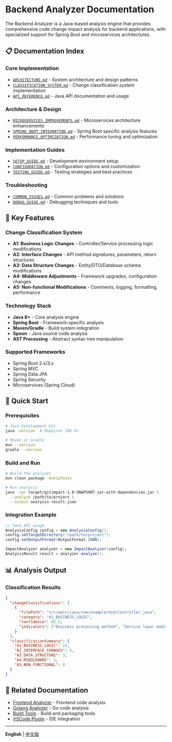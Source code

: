 # Backend Analyzer Documentation

The Backend Analyzer is a Java-based analysis engine that provides comprehensive code change impact analysis for backend applications, with specialized support for Spring Boot and microservices architectures.

## 📋 Documentation Index

### Core Implementation
- [`ARCHITECTURE.md`](./ARCHITECTURE.md) - System architecture and design patterns
- [`CLASSIFICATION_SYSTEM.md`](./CLASSIFICATION_SYSTEM.md) - Change classification system implementation
- [`API_REFERENCE.md`](./API_REFERENCE.md) - Java API documentation and usage

### Architecture & Design
- [`MICROSERVICES_IMPROVEMENTS.md`](./MICROSERVICES_IMPROVEMENTS.md) - Microservices architecture enhancements
- [`SPRING_BOOT_INTEGRATION.md`](./SPRING_BOOT_INTEGRATION.md) - Spring Boot specific analysis features
- [`PERFORMANCE_OPTIMIZATION.md`](./PERFORMANCE_OPTIMIZATION.md) - Performance tuning and optimization

### Implementation Guides
- [`SETUP_GUIDE.md`](./SETUP_GUIDE.md) - Development environment setup
- [`CONFIGURATION.md`](./CONFIGURATION.md) - Configuration options and customization
- [`TESTING_GUIDE.md`](./TESTING_GUIDE.md) - Testing strategies and best practices

### Troubleshooting
- [`COMMON_ISSUES.md`](./COMMON_ISSUES.md) - Common problems and solutions
- [`DEBUG_GUIDE.md`](./DEBUG_GUIDE.md) - Debugging techniques and tools

## 🔧 Key Features

### Change Classification System
- **A1: Business Logic Changes** - Controller/Service processing logic modifications
- **A2: Interface Changes** - API method signatures, parameters, return structures
- **A3: Data Structure Changes** - Entity/DTO/Database schema modifications
- **A4: Middleware Adjustments** - Framework upgrades, configuration changes
- **A5: Non-functional Modifications** - Comments, logging, formatting, performance

### Technology Stack
- **Java 8+** - Core analysis engine
- **Spring Boot** - Framework-specific analysis
- **Maven/Gradle** - Build system integration
- **Spoon** - Java source code analysis
- **AST Processing** - Abstract syntax tree manipulation

### Supported Frameworks
- Spring Boot 2.x/3.x
- Spring MVC
- Spring Data JPA
- Spring Security
- Microservices (Spring Cloud)

## 🚀 Quick Start

### Prerequisites
```bash
# Java Development Kit
java -version  # Requires JDK 8+

# Maven or Gradle
mvn --version
gradle --version
```

### Build and Run
```bash
# Build the analyzer
mvn clean package -DskipTests

# Run analysis
java -jar target/gitimpact-1.0-SNAPSHOT-jar-with-dependencies.jar \
  --analyze /path/to/project \
  --output analysis-result.json
```

### Integration Example
```java
// Java API usage
AnalysisConfig config = new AnalysisConfig();
config.setTargetDirectory("/path/to/project");
config.setOutputFormat(OutputFormat.JSON);

ImpactAnalyzer analyzer = new ImpactAnalyzer(config);
AnalysisResult result = analyzer.analyze();
```

## 📊 Analysis Output

### Classification Results
```json
{
  "changeClassifications": [
    {
      "filePath": "src/main/java/com/example/UserController.java",
      "category": "A1_BUSINESS_LOGIC",
      "confidence": 85.5,
      "indicators": ["Business processing method", "Service layer modification"]
    }
  ],
  "classificationSummary": {
    "A1_BUSINESS_LOGIC": 12,
    "A2_INTERFACE_CHANGES": 5,
    "A3_DATA_STRUCTURE": 3,
    "A4_MIDDLEWARE": 2,
    "A5_NON_FUNCTIONAL": 8
  }
}
```

## 🔗 Related Documentation

- [Frontend Analyzer](../frontend-analyzer/) - Frontend code analysis
- [Golang Analyzer](../golang-analyzer/) - Go code analysis  
- [Build Tools](../build-tools/) - Build and packaging tools
- [VSCode Plugin](../vscode-plugin/) - IDE integration

---

**English** | [中文版](./README_CN.md) 